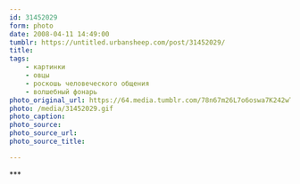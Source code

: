 ```yaml
---
id: 31452029
form: photo
date: 2008-04-11 14:49:00
tumblr: https://untitled.urbansheep.com/post/31452029/
title:
tags:
    - картинки
    - овцы
    - роскошь человеческого общения
    - волшебный фонарь
photo_original_url: https://64.media.tumblr.com/78n67m26L7o6oswa7K242wT4_400.gif
photo: /media/31452029.gif
photo_caption: 
photo_source:
photo_source_url:
photo_source_title:

---
```


<p>***</p>
